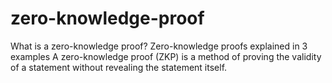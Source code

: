 # zero-knowledge-proof
What is a zero-knowledge proof? Zero-knowledge proofs explained in 3 examples A zero-knowledge proof (ZKP) is a method of proving the validity of a statement without revealing the statement itself.
